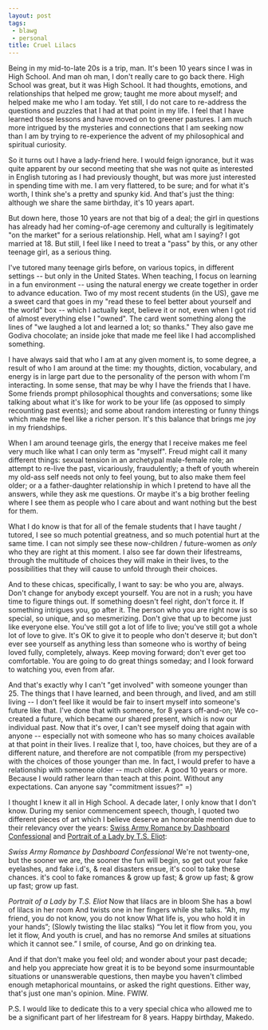 ```yaml
---
layout: post
tags:
 - blawg
 - personal
title: Cruel Lilacs
---
```


Being in my mid-to-late 20s is a trip, man. It's been 10 years since I was in High School. And man oh man, I don't really care to go back there. High School was great, but it was High School. It had thoughts, emotions, and relationships that helped me grow; taught me more about myself; and helped make me who I am today. Yet still, I do not care to re-address the questions and puzzles that I had at that point in my life. I feel that I have learned those lessons and have moved on to greener pastures. I am much more intrigued by the mysteries and connections that I am seeking now than I am by trying to re-experience the advent of my philosophical and spiritual curiosity. 

So it turns out I have a lady-friend here. I would feign ignorance, but it was quite apparent by our second meeting that she was not quite as interested in English tutoring as I had previously thought, but was more just interested in spending time with me. I am very flattered, to be sure; and for what it's worth, I think she's a pretty and spunky kid. And that's just the thing: although we share the same birthday, it's 10 years apart.

But down here, those 10 years are not that big of a deal; the girl in questions has already had her coming-of-age ceremony and culturally is legitimately "on the market" for a serious relationship. Hell, what am I saying? I got married at 18. But still, I feel like I need to treat a "pass" by this, or any other teenage girl, as a serious thing.

I've tutored many teenage girls before, on various topics, in different settings -- but only in the United States. When teaching, I focus on learning in a fun environment -- using the natural energy we create together in order to advance education. Two of my most recent students (in the US), gave me a sweet card that goes in my "read these to feel better about yourself and the world" box -- which I actually kept, believe it or not, even when I got rid of almost everything else I "owned". The card went something along the lines of "we laughed a lot and learned a lot; so thanks." They also gave me Godiva chocolate; an inside joke that made me feel like I had accomplished something.

I have always said that who I am at any given moment is, to some degree, a result of who I am around at the time: my thoughts, diction, vocabulary, and energy is in large part due to the personality of the person with whom I'm interacting. In some sense, that may be why I have the friends that I have. Some friends prompt philosophical thoughts and conversations; some like talking about what it's like for work to be your life (as opposed to simply recounting past events); and some about random interesting or funny things which make me feel like a richer person. It's this balance that brings me joy in my friendships.

When I am around teenage girls, the energy that I receive makes me feel very much like what I can only term as "myself". Freud might call it many different things: sexual tension in an archetypal male-female role; an attempt to re-live the past, vicariously, fraudulently; a theft of youth wherein my old-ass self needs not only to feel young, but to also make them feel older; or a a father-daughter relationship in which I pretend to have all the answers, while they ask me questions. Or maybe it's a big brother feeling where I see them as people who I care about and want nothing but the best for them.

What I do know is that for all of the female students that I have taught / tutored, I see so much potential greatness, and so much potential hurt at the same time. I can not simply see these now-children / future-women as *only* who they are right at this moment. I also see far down their lifestreams, through the multitude of choices they will make in their lives, to the possibilities that they will cause to unfold through their choices.

And to these chicas, specifically, I want to say: be who you are, always. Don't change for anybody except yourself. You are not in a rush; you have time to figure things out. If something doesn't feel right, don't force it.  If something intrigues you, go after it. The person who you are right now is so special, so unique, and so mesmerizing. Don't give that up to become just like everyone else. You've still got a lot of life to live; you've still got a whole lot of love to give. It's OK to give it to people who don't deserve it; but don't ever see yourself as anything less than someone who is worthy of being loved fully, completely, always. Keep moving forward; don't ever get too comfortable. You are going to do great things someday; and I look forward to watching you, even from afar.

And that's exactly why I can't "get involved" with someone younger than 25. The things that I have learned, and been through, and lived, and am still living -- I don't feel like it would be fair to insert myself into someone's future like that. I've done that with someone, for 8 years off-and-on; We co-created a future, which became our shared present, which is now our individual past. Now that it's over, I can't see myself doing that again with anyone -- especially not with someone who has so many choices available at that point in their lives. I realize that I, too, have choices, but they are of a different nature, and therefore are not compatible (from my perspective) with the choices of those younger than me. In fact, I would prefer to have a relationship with someone older -- much older. A good 10 years or more. Because I would rather learn than teach at this point. Without any expectations. Can anyone say "commitment issues?"  =)

I thought I knew it all in High School. A decade later, I only know that I don't know. During my senior commencement speech, though, I quoted two different pieces of art which I believe deserve an honorable mention due to their relevancy over the years: [Swiss Army Romance by Dashboard Confessional](http://www.azlyrics.com/lyrics/dashboardconfessional/theswissarmyromance.html) and [Portrait of a Lady by T.S. Eliot](http://www.bartleby.com/198/2.html):

*Swiss Army Romance by Dashboard Confessional*
	We're not twenty-one,
	but the sooner we are,
	the sooner the fun will begin,
	so get out your fake eyelashes, 
	and fake i.d's,
	& real disasters ensue,
	it's cool to take these chances.
	it's cool to fake romances
	& grow up fast;
	& grow up fast;
	& grow up fast;
	grow up fast.

*Portrait of a Lady by T.S. Eliot*
	Now that lilacs are in bloom
	She has a bowl of lilacs in her room
	And twists one in her fingers while she talks.
	“Ah, my friend, you do not know, you do not know
	What life is, you who hold it in your hands”;
	(Slowly twisting the lilac stalks)
	“You let it flow from you, you let it flow,
	And youth is cruel, and has no remorse
	And smiles at situations which it cannot see.”
	I smile, of course,
	And go on drinking tea.

And if that don't make you feel old; and wonder about your past decade; and help you appreciate how great it is to be beyond some insurmountable situations or unanswerable questions, then maybe you haven't climbed enough metaphorical mountains, or asked the right questions. Either way, that's just one man's opinion. Mine. FWIW.

P.S. I would like to dedicate this to a very special chica who allowed me to be a significant part of her lifestream for 8 years. Happy birthday, Makedo.

